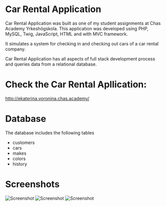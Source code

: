 # Car Rental Application
Car Rental Application was built as one of my student assignments at Chas Academy Yrkeshögskola. This application was developed using PHP, MySQL, Twig, JavaScript, HTML and with MVC framework.

It simulates a system for checking in and checking out cars of a car rental company. 

Car Rental Application has all aspects of full stack development process and queries data from a relational database.

# Check the Car Rental Apllication:
 http://ekaterina.voronina.chas.academy/


 # Database
The database includes the following tables
- customers
- cars
- makes
- colors
- history

# Screenshots
![Screenshot](https://github.com/Ekaterina-V/u05-car-rental/blob/master/src/assets/Screenshot%20(807).png)
![Screenshot](https://github.com/Ekaterina-V/u05-car-rental/blob/master/src/assets/Screenshot%20(809).png)
![Screenshot](https://github.com/Ekaterina-V/u05-car-rental/blob/master/src/assets/Screenshot%20(810).png)